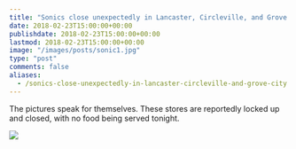 ```yaml
---
title: "Sonics close unexpectedly in Lancaster, Circleville, and Grove City"
date: 2018-02-23T15:00:00+00:00
publishdate: 2018-02-23T15:00:00+00:00
lastmod: 2018-02-23T15:00:00+00:00
image: "/images/posts/sonic1.jpg"
type: "post"
comments: false
aliases:
  - /sonics-close-unexpectedly-in-lancaster-circleville-and-grove-city
---
```


The pictures speak for themselves. These stores are reportedly locked up and closed, with no food being served tonight.

![](/images/posts/sonic2.jpg)

